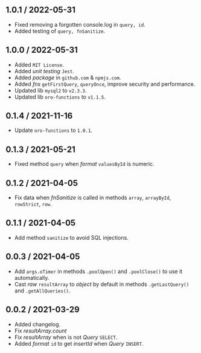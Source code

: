 ## 1.0.1 / 2022-05-31
* Fixed removing a forgotten console.log in `query, id`.
* Added testing of `query, fnSanitize`.

## 1.0.0 / 2022-05-31
* Added `MIT License`.
* Added _unit testing_ `Jest`.
* Added _package_ in `github.com` & `npmjs.com`.
* Added _fns_ `getFirstQuery`, `queryOnce`, improve security and performance.
* Updated lib `mysql2` to `v2.3.3`.
* Updated lib `oro-functions` to `v1.1.5`.

## 0.1.4 / 2021-11-16
* Update `oro-functions` to `1.0.1`.

## 0.1.3 / 2021-05-21
* Fixed method `query` when _format_ `valuesById` is numeric.

## 0.1.2 / 2021-04-05
* Fix data when *fnSanitize* is called in methods `array`, `arrayById`, `rowStrict`, `row`.

## 0.1.1 / 2021-04-05
* Add method `sanitize` to avoid SQL injections.

## 0.0.3 / 2021-04-05
* Add `args.oTimer` in methods `.poolOpen()` and `.poolClose()` to use it automatically.
* Cast *raw* `resultArray` to *object* by default in methods `.getLastQuery()` and `.getAllQueries()`.

## 0.0.2 / 2021-03-29
* Added changelog.
* Fix *resultArray.count*
* Fix *resultArray* when is not *Query* `SELECT`. 
* Added *format* `id` to get *insertId* when *Query* `INSERT`. 
